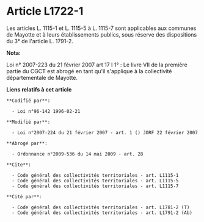 # Article L1722-1

Les articles L. 1115-1 et L. 1115-5 à L. 1115-7 sont applicables aux communes de Mayotte et à leurs établissements publics,
sous réserve des dispositions du 3° de l'article L. 1791-2.

**Nota:**

Loi n° 2007-223 du 21 février 2007 art 17 I 1° : Le livre VII de la première partie du CGCT est abrogé en tant qu'il
s'applique à la collectivité départementale de Mayotte.

**Liens relatifs à cet article**

	**Codifié par**:

	  - Loi n°96-142 1996-02-21

	**Modifié par**:

	  - Loi n°2007-224 du 21 février 2007 - art. 1 () JORF 22 février 2007

	**Abrogé par**:

	  - Ordonnance n°2009-536 du 14 mai 2009 - art. 28

	**Cite**:

	  - Code général des collectivités territoriales - art. L1115-1
	  - Code général des collectivités territoriales - art. L1115-5
	  - Code général des collectivités territoriales - art. L1115-7

	**Cité par**:

	  - Code général des collectivités territoriales - art. L1781-2 (T)
	  - Code général des collectivités territoriales - art. L1791-2 (Ab)
